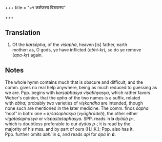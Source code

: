 +++
title = "०१ कर्शफस्य विशफस्य"

+++
## Translation
1. Of the *karśápha*, of the *viśaphá*, heaven \[is\] father, earth  
mother: as, O gods, ye have inflicted (*abhi-kṛ*), so do ye remove  
(*apa-kṛ*) again.

## Notes
The whole hymn contains much that is obscure and difficult, and the  
comm. gives no real help anywhere, being as much reduced to guessing as  
we are. Ppp. begins with *karṣabhasya viṣabhyasya*, which rather favors  
Weber's opinion, that the *apha* of the two names is a suffix, related  
with *abha;* probably two varieties of *viṣkandha* are intended, though  
none such are mentioned in the later medicine. The comm. finds *śapha*  
'hoof' in both: one = *kṛśaśaphasya* (*vyāghrādeḥ*), the other either  
*vigataśaphasya* or *vispaṣṭaśaphasya.* SPP. reads in **b** *dyāúḥ p-,*  
which is doubtless preferable to our *dyāúṣ p-;* it is read by the  
majority of his mss. and by part of ours (H.I.K.); Ppp. also has it.  
Ppp. further omits *abhi* in **c**, and reads *api* for *apa* in **d**.
